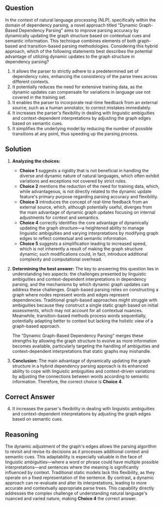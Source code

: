 ## Question
In the context of natural language processing (NLP), specifically within the domain of dependency parsing, a novel approach titled "Dynamic Graph-Based Dependency Parsing" aims to improve parsing accuracy by dynamically updating the graph structure based on contextual cues and semantic information. This technique combines elements of both graph-based and transition-based parsing methodologies. Considering this hybrid approach, which of the following statements best describes the potential advantage of utilizing dynamic updates to the graph structure in dependency parsing?

1. It allows the parser to strictly adhere to a predetermined set of dependency rules, enhancing the consistency of the parse trees across different contexts.
2. It potentially reduces the need for extensive training data, as the dynamic updates can compensate for variations in language use not covered in the training set.
3. It enables the parser to incorporate real-time feedback from an external source, such as a human annotator, to correct mistakes immediately.
4. It increases the parser's flexibility in dealing with linguistic ambiguities and context-dependent interpretations by adjusting the graph edges based on semantic cues.
5. It simplifies the underlying model by reducing the number of possible transitions at any point, thus speeding up the parsing process.

## Solution

1. **Analyzing the choices:**
   - **Choice 1** suggests a rigidity that is not beneficial in handling the diverse and dynamic nature of natural languages, which often exhibit variations and exceptions not covered by strict rules.
   - **Choice 2** mentions the reduction of the need for training data, which, while advantageous, is not directly related to the dynamic update feature's primary purpose regarding parsing accuracy and flexibility.
   - **Choice 3** introduces the concept of real-time feedback from an external source, which, although potentially useful, diverges from the main advantage of dynamic graph updates focusing on internal adjustments for context and semantics.
   - **Choice 4** correctly identifies the core advantage of dynamically updating the graph structure—a heightened ability to manage linguistic ambiguities and varying interpretations by modifying graph edges to reflect contextual and semantic information.
   - **Choice 5** suggests a simplification leading to increased speed, which is not inherently a result of making the graph structure dynamic; such modifications could, in fact, introduce additional complexity and computational overhead.

2. **Determining the best answer:**
   The key to answering this question lies in understanding two aspects: the challenges presented by linguistic ambiguities and context-dependent interpretations in dependency parsing, and the mechanisms by which dynamic graph updates can address these challenges. Graph-based parsing relies on constructing a graph where nodes represent words and edges represent dependencies. Traditional graph-based approaches might struggle with ambiguities because they construct a single static graph based on initial assessments, which may not account for all contextual nuances. Meanwhile, transition-based methods process words sequentially, potentially adapting better to context but lacking the holistic view of a graph-based approach.

   The "Dynamic Graph-Based Dependency Parsing" merges these strengths by allowing the graph structure to evolve as more information becomes available, particularly targeting the handling of ambiguities and context-dependent interpretations that static graphs may mishandle.

3. **Conclusion:**
   The main advantage of dynamically updating the graph structure in a hybrid dependency parsing approach is its enhanced ability to cope with linguistic ambiguities and context-driven variations by adjusting the connections between words according to semantic information. Therefore, the correct choice is **Choice 4**.

## Correct Answer
4. It increases the parser's flexibility in dealing with linguistic ambiguities and context-dependent interpretations by adjusting the graph edges based on semantic cues.

## Reasoning
The dynamic adjustment of the graph's edges allows the parsing algorithm to revisit and revise its decisions as it processes additional context and semantic cues. This adaptability is especially valuable in the face of linguistic ambiguities—where a word or phrase could have multiple possible interpretations—and sentences where the meaning is significantly influenced by context. Traditional static models lack this flexibility, as they operate on a fixed representation of the sentence. By contrast, a dynamic approach can re-evaluate and alter its interpretations, leading to more accurate and contextually appropriate parse trees. This capability directly addresses the complex challenge of understanding natural language's nuanced and varied nature, making **Choice 4** the correct answer.